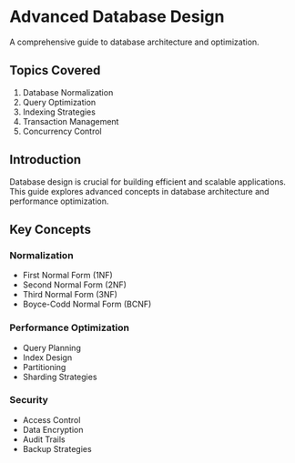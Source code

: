 # Advanced Database Design

A comprehensive guide to database architecture and optimization.

## Topics Covered

1. Database Normalization
2. Query Optimization
3. Indexing Strategies
4. Transaction Management
5. Concurrency Control

## Introduction

Database design is crucial for building efficient and scalable applications. This guide explores advanced concepts in database architecture and performance optimization.

## Key Concepts

### Normalization
- First Normal Form (1NF)
- Second Normal Form (2NF)
- Third Normal Form (3NF)
- Boyce-Codd Normal Form (BCNF)

### Performance Optimization
- Query Planning
- Index Design
- Partitioning
- Sharding Strategies

### Security
- Access Control
- Data Encryption
- Audit Trails
- Backup Strategies